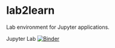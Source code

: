 # lab2learn
Lab environment for Jupyter applications.

Jupyter Lab [![Binder](https://mybinder.org/badge.svg)](https://mybinder.org/v2/gh/santanche/lab2learn/v00.30_SQL)
